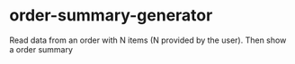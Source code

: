 # order-summary-generator
Read data from an order with N items (N provided by the user). Then show a order summary
